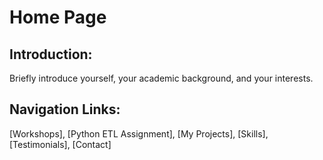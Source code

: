 # Home Page 

## Introduction:

Briefly introduce yourself, your academic background, and your interests.
## Navigation Links:

[Workshops], [Python ETL Assignment], [My Projects], [Skills], [Testimonials], [Contact]
